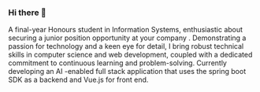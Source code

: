 ### Hi there 👋



A final-year Honours student in Information Systems, enthusiastic about securing a junior position opportunity at your company  . Demonstrating a passion for technology and a keen eye for detail, I bring robust technical skills in computer science and web development, coupled with a dedicated commitment to continuous learning and problem-solving. Currently developing an AI -enabled  full stack application  that uses the spring boot SDK as a backend and Vue.js for front end. 


